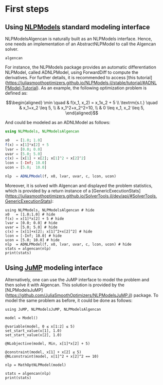 # First steps

## Using [NLPModels](https://github.com/JuliaSmoothOptimizers/NLPModels.jl) standard modeling interface

NLPModelsAlgencan is naturally built as an NLPModels interface. Hence, one needs
an implementation of an AbstractNLPModel to call the Algencan solver.

```@docs
algencan
```

For instance, the NLPModels package provides an automatic differentiation NLPModel,
called ADNLPModel, using ForwardDiff to compute the derivatives. For further details,
it is recommended to access [this tutorial]
(https://juliasmoothoptimizers.github.io/NLPModels.jl/stable/tutorial/#ADNLPModel-Tutorial).
As an example, the following optimization problem is defined as:

```math
\begin{aligned}
\min \quad & f(x_1, x_2) = x_1x_2 + 5 \\
\textrm{s.t.} \quad & x_1+x_2 \leq 5, \\
& x_1^2+x_2^2=10, \\
& 0 \leq x_1, x_2 \leq 5,
\end{aligned}
```

And could be modeled as an ADNLModel as follows:

```julia
using NLPModels, NLPModelsAlgencan

x0   = [1.0; 1.0]
f(x) = x[1]*x[2] + 5
lvar = [0.0; 0.0]
uvar = [5.0; 5.0]
c(x) = [x[1] + x[2]; x[1]^2 + x[2]^2]
lcon = [-Inf; 10.0]
ucon = [5.0;  10.0]

nlp  = ADNLPModel(f, x0, lvar, uvar, c, lcon, ucon)
```

Moreover, it is solved with Algencan and displayed the problem statistics, which is
provided by a return instance of a [GenericExecutionStats]
(https://juliasmoothoptimizers.github.io/SolverTools.jl/dev/api/#SolverTools.GenericExecutionStats):

```@example
using NLPModels, NLPModelsAlgencan # hide
x0   = [1.0;1.0] # hide
f(x) = x[1]*x[2] + 5 # hide
lvar = [0.0; 0.0] # hide
uvar = [5.0; 5.0] # hide
c(x) = [x[1]+x[2]; x[1]^2+x[2]^2] # hide
lcon = [-Inf; 10.0] # hide
ucon = [5.0; 10.0] # hide
nlp  = ADNLPModel(f, x0, lvar, uvar, c, lcon, ucon) # hide
stats = algencan(nlp)
print(stats)
```

## Using [JuMP](https://jump.dev/JuMP.jl/stable/) modeling interface

Alternatively, one can use the JuMP interface to model the problem and then
solve it with Algencan. This solution is provided by the [NLPModelsJuMP]
(https://github.com/JuliaSmoothOptimizers/NLPModelsJuMP.jl) package. To
model the same problem as before, it could be done as follows:

```@example
using JuMP, NLPModelsJuMP, NLPModelsAlgencan

model = Model()

@variable(model, 0 ≤ x[1:2] ≤ 5)
set_start_value(x[1], 1.0)
set_start_value(x[2], 1.0)

@NLobjective(model, Min, x[1]*x[2] + 5)

@constraint(model, x[1] + x[2] ≤ 5)
@NLconstraint(model, x[1]^2 + x[2]^2 == 10)

nlp = MathOptNLPModel(model)

stats = algencan(nlp)
print(stats)
```
